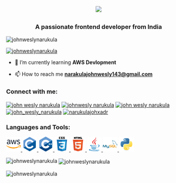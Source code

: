 <h1 align="center">
    <img src="https://readme-typing-svg.herokuapp.com/?font=Righteous&size=35&center=true&vCenter=true&width=500&height=70&duration=4000&lines=Hi+There!+👋;+I'm+John+Wesly!;" />
</h1>
<h3 align="center">A passionate frontend developer from India</h3>

<p align="left"> <img src="https://komarev.com/ghpvc/?username=johnweslynarukula&label=Profile%20views&color=0e75b6&style=flat" alt="johnweslynarukula" /> </p>

<p align="left"> <a href="https://github.com/ryo-ma/github-profile-trophy"><img src="https://github-profile-trophy.vercel.app/?username=johnweslynarukula" alt="johnweslynarukula" /></a> </p>

- 🌱 I’m currently learning **AWS Devlopment**

- 📫 How to reach me **narakulajohnwesly143@gmail.com**

<h3 align="left">Connect with me:</h3>
<p align="left">
<a href="https://linkedin.com/in/john wesly narukula" target="blank"><img align="center" src="https://raw.githubusercontent.com/rahuldkjain/github-profile-readme-generator/master/src/images/icons/Social/linked-in-alt.svg" alt="john wesly narukula" height="30" width="40" /></a>
<a href="https://www.codechef.com/users/johnwesly narukula" target="blank"><img align="center" src="https://cdn.jsdelivr.net/npm/simple-icons@3.1.0/icons/codechef.svg" alt="johnwesly narukula" height="30" width="40" /></a>
<a href="https://www.hackerrank.com/john wesly narukula" target="blank"><img align="center" src="https://raw.githubusercontent.com/rahuldkjain/github-profile-readme-generator/master/src/images/icons/Social/hackerrank.svg" alt="john wesly narukula" height="30" width="40" /></a>
<a href="https://www.leetcode.com/john_wesly_narukula" target="blank"><img align="center" src="https://raw.githubusercontent.com/rahuldkjain/github-profile-readme-generator/master/src/images/icons/Social/leet-code.svg" alt="john_wesly_narukula" height="30" width="40" /></a>
<a href="https://auth.geeksforgeeks.org/user/narukulajohxadr" target="blank"><img align="center" src="https://raw.githubusercontent.com/rahuldkjain/github-profile-readme-generator/master/src/images/icons/Social/geeks-for-geeks.svg" alt="narukulajohxadr" height="30" width="40" /></a>
</p>

<h3 align="left">Languages and Tools:</h3>
<p align="left"> <a href="https://aws.amazon.com" target="_blank" rel="noreferrer"> <img src="https://raw.githubusercontent.com/devicons/devicon/master/icons/amazonwebservices/amazonwebservices-original-wordmark.svg" alt="aws" width="40" height="40"/> </a> <a href="https://www.cprogramming.com/" target="_blank" rel="noreferrer"> <img src="https://raw.githubusercontent.com/devicons/devicon/master/icons/c/c-original.svg" alt="c" width="40" height="40"/> </a> <a href="https://www.w3schools.com/cpp/" target="_blank" rel="noreferrer"> <img src="https://raw.githubusercontent.com/devicons/devicon/master/icons/cplusplus/cplusplus-original.svg" alt="cplusplus" width="40" height="40"/> </a> <a href="https://www.w3schools.com/css/" target="_blank" rel="noreferrer"> <img src="https://raw.githubusercontent.com/devicons/devicon/master/icons/css3/css3-original-wordmark.svg" alt="css3" width="40" height="40"/> </a> <a href="https://www.w3.org/html/" target="_blank" rel="noreferrer"> <img src="https://raw.githubusercontent.com/devicons/devicon/master/icons/html5/html5-original-wordmark.svg" alt="html5" width="40" height="40"/> </a> <a href="https://www.java.com" target="_blank" rel="noreferrer"> <img src="https://raw.githubusercontent.com/devicons/devicon/master/icons/java/java-original.svg" alt="java" width="40" height="40"/> </a> <a href="https://www.mysql.com/" target="_blank" rel="noreferrer"> <img src="https://raw.githubusercontent.com/devicons/devicon/master/icons/mysql/mysql-original-wordmark.svg" alt="mysql" width="40" height="40"/> </a> <a href="https://www.python.org" target="_blank" rel="noreferrer"> <img src="https://raw.githubusercontent.com/devicons/devicon/master/icons/python/python-original.svg" alt="python" width="40" height="40"/> </a> </p>

<p><img align="left" src="https://github-readme-stats.vercel.app/api/top-langs?username=johnweslynarukula&show_icons=true&locale=en&layout=compact" alt="johnweslynarukula" /></p>

<p>&nbsp;<img align="center" src="https://github-readme-stats.vercel.app/api?username=johnweslynarukula&show_icons=true&locale=en" alt="johnweslynarukula" /></p>

<p><img align="center" src="https://github-readme-streak-stats.herokuapp.com/?user=johnweslynarukula&" alt="johnweslynarukula" /></p>

